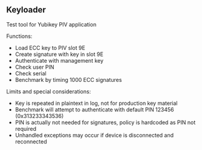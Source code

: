 ## Keyloader

Test tool for Yubikey PIV application

Functions: 
- Load ECC key to PIV slot 9E
- Create signature with key in slot 9E
- Authenticate with management key
- Check user PIN
- Check serial
- Benchmark by timing 1000 ECC signatures

Limits and special considerations: 
- Key is repeated in plaintext in log, not for production key material
- Benchmark will attempt to authenticate with default PIN 123456 (0x313233343536)
- PIN is actually not needed for signatures, policy is hardcoded as PIN not required
- Unhandled exceptions may occur if device is disconnected and reconnected
